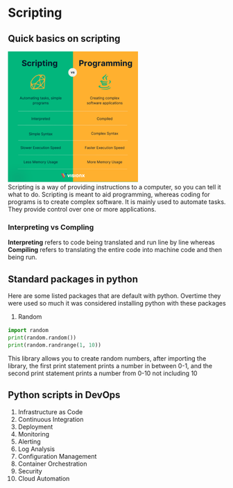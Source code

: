 # Scripting

## Quick basics on scripting
![Scripting-Language-vs-Programming-Language-300x300.png](images%2FScripting-Language-vs-Programming-Language-300x300.png)
<br>Scripting is a way of providing instructions to a computer, so you can tell it what to do. Scripting is meant to aid 
programming, whereas coding for programs is to create complex software. It is mainly used to automate tasks. They provide 
control over one or more applications. 
### Interpreting vs Compling
**Interpreting** refers to code being translated and run line by line whereas **Compiling** refers to translating the entire code into
machine code and then being run.

## Standard packages in python
Here are some listed packages that are default with python. Overtime they were used so much it was considered installing 
python with these packages

1. Random
```python
import random
print(random.random())
print(random.randrange(1, 10))
```
This library allows you to create random numbers, after importing the library, the first print statement prints a number 
in between 0-1, and the second print statement prints a number from 0-10 not including 10


## Python scripts in DevOps
1. Infrastructure as Code
2. Continuous Integration
3. Deployment
4. Monitoring
5. Alerting
6. Log Analysis
7. Configuration Management
8. Container Orchestration
9. Security
10. Cloud Automation